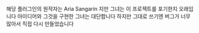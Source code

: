 해당 플러그인의 원작자는 Aria Sangarin 지만 그녀는 이 프로젝트를 포기한지 오래입니다
아이디어와 그것을 구현한 그녀는 대단합니다 하지만 그대로 쓰기엔 버그가 너무 많아서
직접 다시 만들었습니다